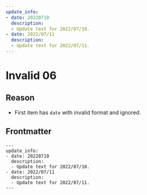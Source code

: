 ```yaml
---
update_info:
- date: 20220710
  description:
  - Update text for 2022/07/10.
- date: 2022/07/11
  description:
  - Update text for 2022/07/11.
---
```

# Invalid 06


## Reason

- First item has `date` with invalid format and ignored.


## Frontmatter

```
---
update_info:
- date: 20220710
  description:
  - Update text for 2022/07/10.
- date: 2022/07/11
  description:
  - Update text for 2022/07/11.
---
```
